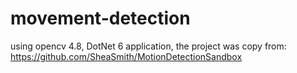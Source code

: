 # movement-detection 
using opencv 4.8, 
DotNet 6 application,
the project was copy from:
   https://github.com/SheaSmith/MotionDetectionSandbox
